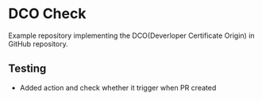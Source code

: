 # DCO Check
Example repository implementing the DCO(Deverloper Certificate Origin) in GitHub repository. 

## Testing
- Added action and check whether it trigger when PR created
